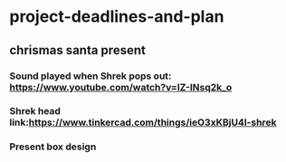 # project-deadlines-and-plan

## chrismas santa present

### Sound played when Shrek pops out: https://www.youtube.com/watch?v=IZ-INsq2k_o
### Shrek head link:https://www.tinkercad.com/things/ieO3xKBjU4l-shrek
### Present box design
